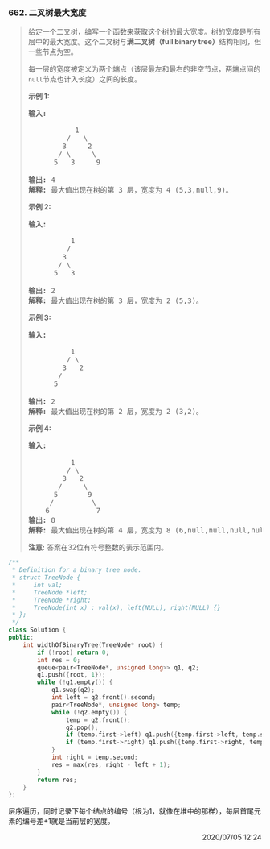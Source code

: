 ### 662. 二叉树最大宽度
> <div class="notranslate"><p>给定一个二叉树，编写一个函数来获取这个树的最大宽度。树的宽度是所有层中的最大宽度。这个二叉树与<strong>满二叉树（full binary tree）</strong>结构相同，但一些节点为空。</p>
>
> <p>每一层的宽度被定义为两个端点（该层最左和最右的非空节点，两端点间的<code>null</code>节点也计入长度）之间的长度。</p>
>
> <p><strong>示例 1:</strong></p>
>
> <pre><strong>输入:</strong>
>
>            1
>          /   \
>         3     2
>        / \     \
>       5   3     9
>
> <strong>输出:</strong> 4
> <strong>解释:</strong> 最大值出现在树的第 3 层，宽度为 4 (5,3,null,9)。
> </pre>
>
> <p><strong>示例 2:</strong></p>
>
> <pre><strong>输入:</strong>
>
>           1
>          /
>         3
>        / \
>       5   3
>
> <strong>输出:</strong> 2
> <strong>解释:</strong> 最大值出现在树的第 3 层，宽度为 2 (5,3)。
> </pre>
>
> <p><strong>示例&nbsp;3:</strong></p>
>
> <pre><strong>输入:</strong>
>
>           1
>          / \
>         3   2
>        /
>       5
>
> <strong>输出:</strong> 2
> <strong>解释:</strong> 最大值出现在树的第 2 层，宽度为 2 (3,2)。
> </pre>
>
> <p><strong>示例 4:</strong></p>
>
> <pre><strong>输入:</strong>
>
>           1
>          / \
>         3   2
>        /     \
>       5       9
>      /         \
>     6           7
> <strong>输出:</strong> 8
> <strong>解释:</strong> 最大值出现在树的第 4 层，宽度为 8 (6,null,null,null,null,null,null,7)。
> </pre>
>
> <p><strong>注意:</strong> 答案在32位有符号整数的表示范围内。</p>
> </div>

```cpp
/**
 * Definition for a binary tree node.
 * struct TreeNode {
 *     int val;
 *     TreeNode *left;
 *     TreeNode *right;
 *     TreeNode(int x) : val(x), left(NULL), right(NULL) {}
 * };
 */
class Solution {
public:
    int widthOfBinaryTree(TreeNode* root) {
        if (!root) return 0;
        int res = 0;
        queue<pair<TreeNode*, unsigned long>> q1, q2;
        q1.push({root, 1});
        while (!q1.empty()) {
            q1.swap(q2);
            int left = q2.front().second;
            pair<TreeNode*, unsigned long> temp;
            while (!q2.empty()) {
                temp = q2.front();
                q2.pop();
                if (temp.first->left) q1.push({temp.first->left, temp.second * 2});
                if (temp.first->right) q1.push({temp.first->right, temp.second * 2 + 1});
            }
            int right = temp.second;
            res = max(res, right - left + 1);
        }
        return res;
    }
};
```

层序遍历，同时记录下每个结点的编号（根为1，就像在堆中的那样），每层首尾元素的编号差+1就是当前层的宽度。

<div style="text-align: right"> 2020/07/05 12:24 </div>
